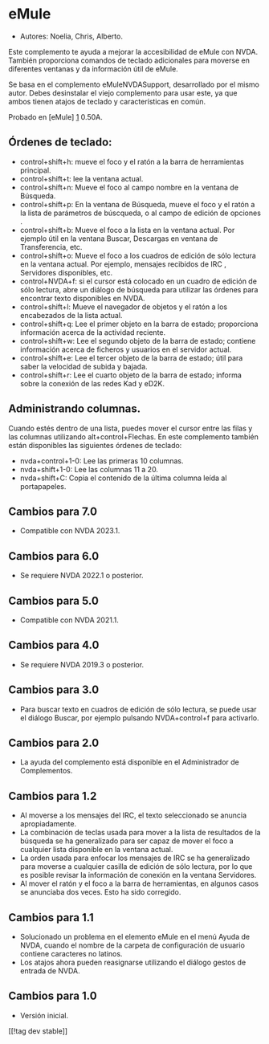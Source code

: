 # eMule #

*	Autores: Noelia, Chris, Alberto.

Este complemento te ayuda a mejorar la accesibilidad de eMule con
NVDA. También proporciona comandos de teclado adicionales para moverse en
diferentes ventanas y da información útil de eMule.

Se basa en el complemento eMuleNVDASupport, desarrollado por el mismo
autor. Debes desinstalar el viejo complemento para usar este, ya que ambos
tienen atajos de teclado y características en común.

Probado en [eMule] [1] 0.50A.

## Órdenes de teclado: ##

*	control+shift+h: mueve el foco y el ratón a la barra de herramientas
  principal.
*	control+shift+t: lee la ventana actual.
*	control+shift+n: Mueve el foco al campo nombre en la ventana de Búsqueda.
*	control+shift+p: En la ventana de Búsqueda, mueve el foco y el ratón a la
  lista de parámetros de búscqueda, o al campo de edición de opciones .
*	control+shift+b: Mueve el foco a la lista en la ventana actual. Por
  ejemplo útil en la ventana Buscar, Descargas en ventana de Transferencia,
  etc.
*	control+shift+o: Mueve el foco a los cuadros de edición de sólo lectura en
  la ventana actual. Por ejemplo, mensajes recibidos de IRC , Servidores
  disponibles, etc.
*	control+NVDA+f: si el cursor está colocado en un cuadro de edición de sólo
  lectura, abre un diálogo de búsqueda para utilizar las órdenes para
  encontrar texto disponibles en NVDA.
*	control+shift+l: Mueve el navegador de objetos y el ratón a los
  encabezados de la lista actual.
*	control+shift+q: Lee el primer objeto en la barra de estado; proporciona
  información acerca de la actividad reciente.
*	control+shift+w: Lee el segundo objeto de la barra de estado; contiene
  información acerca de ficheros y usuarios en el servidor actual.
*	control+shift+e: Lee el tercer objeto de la barra de estado; útil para
  saber la velocidad de subida y bajada.
*	control+shift+r: Lee el cuarto objeto de la barra de estado; informa sobre
  la conexión de las redes Kad y eD2K.

## Administrando columnas. ##

Cuando estés dentro de una lista, puedes mover el cursor  entre las filas y
las columnas utilizando alt+control+Flechas.  En este complemento también
están disponibles las siguientes órdenes de teclado:

*	nvda+control+1-0: Lee las primeras 10 columnas.
*	nvda+shift+1-0: Lee las columnas 11 a 20.
*	nvda+shift+C: Copia el contenido de la última columna leída al
  portapapeles.

## Cambios para 7.0
* Compatible con NVDA 2023.1.

## Cambios para 6.0
*	Se requiere NVDA 2022.1 o posterior.

## Cambios para 5.0
*	Compatible con NVDA 2021.1.

## Cambios para 4.0 ##
*	Se requiere NVDA 2019.3 o posterior.

## Cambios para 3.0 ##
*	 Para buscar texto en cuadros de edición de sólo lectura, se puede usar el
   diálogo Buscar, por ejemplo pulsando NVDA+control+f para activarlo.

## Cambios para 2.0 ##
*	 La ayuda del complemento está disponible en el Administrador de
   Complementos.

## Cambios para 1.2 ##
*	 Al moverse a los mensajes del IRC, el texto seleccionado se anuncia
   apropiadamente.
*	 La combinación de teclas usada para mover a la lista de resultados de la
   búsqueda se ha generalizado para ser capaz de mover el foco a cualquier
   lista disponible en la ventana actual.
*	 La orden usada para enfocar los mensajes de IRC se ha generalizado para
   moverse a cualquier casilla de edición de sólo lectura, por lo que es
   posible revisar la información de conexión en la ventana Servidores.
*	 Al mover el ratón y el foco a la barra de herramientas, en algunos casos
   se anunciaba dos veces. Esto ha sido corregido.

## Cambios para 1.1 ##
*	 Solucionado un problema en el elemento eMule en el menú Ayuda de NVDA,
   cuando el nombre de la carpeta de configuración de usuario contiene
   caracteres no latinos.
*	 Los atajos ahora pueden reasignarse utilizando el diálogo gestos de
   entrada de NVDA.

## Cambios para 1.0 ##
*	 Versión inicial.

[[!tag dev stable]]

[1]: https://www.emule-project.net
